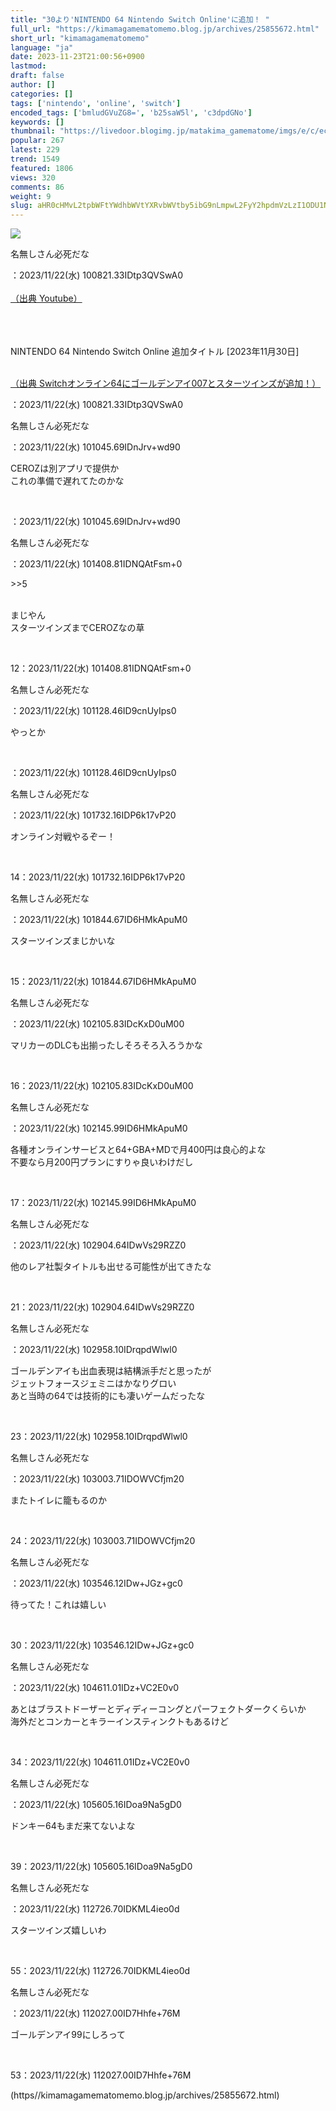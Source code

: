 ```yaml
---
title: "30より'NINTENDO 64 Nintendo Switch Online'に追加！ "
full_url: "https://kimamagamematomemo.blog.jp/archives/25855672.html"
short_url: "kimamagamematomemo"
language: "ja"
date: 2023-11-23T21:00:56+0900
lastmod: 
draft: false
author: []
categories: []
tags: ['nintendo', 'online', 'switch']
encoded_tags: ['bmludGVuZG8=', 'b25saW5l', 'c3dpdGNo']
keywords: []
thumbnail: "https://livedoor.blogimg.jp/matakima_gamematome/imgs/e/c/ecc9024f.jpg"
popular: 267
latest: 229
trend: 1549
featured: 1806
views: 320
comments: 86
weight: 9
slug: aHR0cHMvL2tpbWFtYWdhbWVtYXRvbWVtby5ibG9nLmpwL2FyY2hpdmVzLzI1ODU1NjcyLmh0bWw=
---
```


![](https://livedoor.blogimg.jp/matakima_gamematome/imgs/e/c/ecc9024f.jpg)

<div><p id='resuname1' class='ui-sortable-handle'>名無しさん必死だな </p>：2023/11/22(水) 100821.33IDtp3QVSwA0<br> <a id='mov_1_1' class='' href='https//youtu.be/co9tDqgAhnk' target='_blank'><br>（出典 Youtube）</a><br> <br> <br> <br> <p>NINTENDO 64 Nintendo Switch Online 追加タイトル [2023年11月30日]</p><br><a target='_blank' href='https//krsw.5ch.net/test/read.cgi/ghard/1700615301/?v=pc'>（出典 Switchオンライン64にゴールデンアイ007とスターツインズが追加！）</a><br><p id='headerafficode'></p><p>：2023/11/22(水) 100821.33IDtp3QVSwA0</p><p id='resuname5' class='ui-sortable-handle'>名無しさん必死だな </p>：2023/11/22(水) 101045.69IDnJrv+wd90<p id='surebody5' class='surebody_nJrvwd90' name='surebodymain'>CEROZは別アプリで提供か <br> これの準備で遅れてたのかな</p><br><p>：2023/11/22(水) 101045.69IDnJrv+wd90</p><p id='resuname12' class='ui-sortable-handle'>名無しさん必死だな </p>：2023/11/22(水) 101408.81IDNQAtFsm+0<p id='surebody12' class='surebody_NQAtFsm0' name='surebodymain'><p class='ui-sortable-handle'>>>5</p> <br> まじやん <br> スターツインズまでCEROZなの草</p><br><p>12：2023/11/22(水) 101408.81IDNQAtFsm+0</p><p id='resuname7' class='ui-sortable-handle'>名無しさん必死だな </p>：2023/11/22(水) 101128.46ID9cnUyIps0<p id='surebody7' class='surebody_9cnUyIps0' name='surebodymain'>やっとか</p><br><p>：2023/11/22(水) 101128.46ID9cnUyIps0</p><p id='resuname14' class='ui-sortable-handle'>名無しさん必死だな </p>：2023/11/22(水) 101732.16IDP6k17vP20<p id='surebody14' class='surebody_P6k17vP20' name='surebodymain'>オンライン対戦やるぞー！</p><br><p>14：2023/11/22(水) 101732.16IDP6k17vP20</p><p id='resuname15' class='ui-sortable-handle'>名無しさん必死だな </p>：2023/11/22(水) 101844.67ID6HMkApuM0<p id='surebody15' class='surebody_6HMkApuM0' name='surebodymain'>スターツインズまじかいな</p><br><p>15：2023/11/22(水) 101844.67ID6HMkApuM0</p><p id='resuname16' class='ui-sortable-handle'>名無しさん必死だな </p>：2023/11/22(水) 102105.83IDcKxD0uM00<p id='surebody16' class='surebody_cKxD0uM00' name='surebodymain'>マリカーのDLCも出揃ったしそろそろ入ろうかな</p><br><p>16：2023/11/22(水) 102105.83IDcKxD0uM00</p><p id='resuname17' class='ui-sortable-handle'>名無しさん必死だな </p>：2023/11/22(水) 102145.99ID6HMkApuM0<p id='surebody17' class='surebody_6HMkApuM0' name='surebodymain'>各種オンラインサービスと64+GBA+MDで月400円は良心的よな <br> 不要なら月200円プランにすりゃ良いわけだし</p><br><p>17：2023/11/22(水) 102145.99ID6HMkApuM0</p><p id='resuname21' class='ui-sortable-handle'>名無しさん必死だな </p>：2023/11/22(水) 102904.64IDwVs29RZZ0<p id='surebody21' class='surebody_wVs29RZZ0' name='surebodymain'>他のレア社製タイトルも出せる可能性が出てきたな</p><br><p>21：2023/11/22(水) 102904.64IDwVs29RZZ0</p><p id='resuname23' class='ui-sortable-handle'>名無しさん必死だな </p>：2023/11/22(水) 102958.10IDrqpdWlwl0<p id='surebody23' class='surebody_rqpdWlwl0' name='surebodymain'>ゴールデンアイも出血表現は結構派手だと思ったが <br> ジェットフォースジェミニはかなりグロい <br> あと当時の64では技術的にも凄いゲームだったな</p><br><p>23：2023/11/22(水) 102958.10IDrqpdWlwl0</p><p id='resuname24' class='ui-sortable-handle'>名無しさん必死だな </p>：2023/11/22(水) 103003.71IDOWVCfjm20<p id='surebody24' class='surebody_OWVCfjm20' name='surebodymain'>またトイレに籠もるのか</p><br><p>24：2023/11/22(水) 103003.71IDOWVCfjm20</p><p id='resuname30' class='ui-sortable-handle'>名無しさん必死だな </p>：2023/11/22(水) 103546.12IDw+JGz+gc0<p id='surebody30' class='surebody_wJGzgc0' name='surebodymain'>待ってた！これは嬉しい</p><br><p>30：2023/11/22(水) 103546.12IDw+JGz+gc0</p><p id='resuname34' class='ui-sortable-handle'>名無しさん必死だな </p>：2023/11/22(水) 104611.01IDz+VC2E0v0<p id='surebody34' class='surebody_zVC2E0v0' name='surebodymain'>あとはブラストドーザーとディディーコングとパーフェクトダークくらいか <br> 海外だとコンカーとキラーインスティンクトもあるけど</p><br><p>34：2023/11/22(水) 104611.01IDz+VC2E0v0</p><p id='resuname39' class='ui-sortable-handle'>名無しさん必死だな </p>：2023/11/22(水) 105605.16IDoa9Na5gD0<p id='surebody39' class='surebody_oa9Na5gD0' name='surebodymain'>ドンキー64もまだ来てないよな</p><br><p>39：2023/11/22(水) 105605.16IDoa9Na5gD0</p><p id='resuname55' class='ui-sortable-handle'>名無しさん必死だな </p>：2023/11/22(水) 112726.70IDKML4ieo0d<p id='surebody55' class='surebody_KML4ieo0d' name='surebodymain'>スターツインズ嬉しいわ</p><br><p>55：2023/11/22(水) 112726.70IDKML4ieo0d</p><p id='resuname53' class='ui-sortable-handle'>名無しさん必死だな </p>：2023/11/22(水) 112027.00ID7Hhfe+76M<p id='surebody53' class='surebody_7Hhfe76M' name='surebodymain'>ゴールデンアイ99にしろって</p><br><p>53：2023/11/22(水) 112027.00ID7Hhfe+76M</p><p id='preview_dispAffi'></p></div>

(https//kimamagamematomemo.blog.jp/archives/25855672.html)
